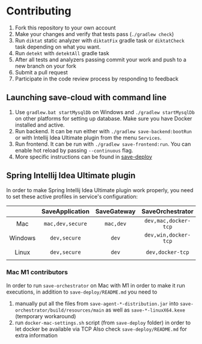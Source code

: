 # Contributing
1. Fork this repository to your own account
2. Make your changes and verify that tests pass (`./gradlew check`)
3. Run `diktat` static analyzer with `diktatFix` gradle task or `diktatCheck` task depending on what you want.
4. Run `detekt` with `detektAll` gradle task
5. After all tests and analyzers passing commit your work and push to a new branch on your fork
6. Submit a pull request
7. Participate in the code review process by responding to feedback

## Launching save-cloud with command line
1. Use `gradlew.bat startMysqlDb` on Windows and `./gradlew startMysqlDb` on other platforms for setting up database.
Make sure you have Docker installed and active.
2. Run backend.
It can be run either with `./gradlew save-backend:bootRun` or with Intellij Idea Ultimate plugin from the menu `Services`.
3. Run frontend. It can be run with `./gradlew save-frontend:run`.
You can enable hot reload by passing `--continuous` flag.
4. More specific instructions can be found in [save-deploy](save-deploy/README.md)

## Spring Intellij Idea Ultimate plugin
In order to make Spring Intellij Idea Ultimate plugin work properly, you need to set these active profiles in service's configuration:  

|         | SaveApplication  | SaveGateway |   SaveOrchestrator   | SavePreprocessor |         SaveSandbox         |
|:-------:|:----------------:|:-----------:|:--------------------:|:----------------:|:---------------------------:|
|   Mac   | `mac,dev,secure` |  `mac,dev`  | `dev,mac,docker-tcp` |    `dev,mac`     | `dev,mac,docker-tcp,secure` | 
| Windows |   `dev,secure`   |    `dev`    | `dev,win,docker-tcp` |      `dev`       | `dev,win,docker-tcp,secure` |
|  Linux  |   `dev,secure`   |    `dev`    |   `dev,docker-tcp`   |      `dev`       |   `dev,docker-tcp,secure`   |

### Mac M1 contributors
In order to run `save-orchestrator` on Mac with M1 in order to make it run executions, in addition to `save-deploy/README.md` you need to 
1. manually put all the files from `save-agent-*-distribution.jar` into `save-orchestrator/build/resources/main` as well as `save-*-linuxX64.kexe` (temporary workaround) 
2. run `docker-mac-settings.sh` script (from `save-deploy` folder) in order to let docker be available via TCP 
Also check `save-deploy/README.md` for extra information
